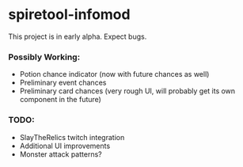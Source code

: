 # spiretool-infomod
This project is in early alpha. Expect bugs.

### Possibly Working:
* Potion chance indicator (now with future chances as well)
* Preliminary event chances
* Preliminary card chances (very rough UI, will probably get its own component in the future)

### TODO:
* SlayTheRelics twitch integration
* Additional UI improvements
* Monster attack patterns?
